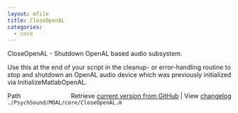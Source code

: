 ```yaml
---
layout: mfile
title: CloseOpenAL
categories:
  - core
---
```


CloseOpenAL \- Shutdown OpenAL based audio subsystem.

Use this at the end of your script in the cleanup\- or error\-handling
routine to stop and shutdown an OpenAL audio device which was previously
initialized via InitializeMatlabOpenAL.


<div class="code_header" style="text-align:right;">
  <span style="float:left;">Path&nbsp;&nbsp;</span> <span class="counter">Retrieve <a href=
  "https://raw.github.com/Psychtoolbox-3/Psychtoolbox-3/beta/./PsychSound/MOAL/core/CloseOpenAL.m">current version from GitHub</a> | View <a href=
  "https://github.com/Psychtoolbox-3/Psychtoolbox-3/commits/beta/./PsychSound/MOAL/core/CloseOpenAL.m">changelog</a></span>
</div>
<div class="code">
  <code>./PsychSound/MOAL/core/CloseOpenAL.m</code>
</div>
